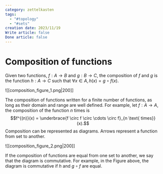 ```yaml
---
category: zettelkasten
tags:
  - "#topology"
  - "#sets"
creation date: 2023/11/19
Write article: false
Done article: false
---
```

# Composition of functions

Given two functions, $f: A \rightarrow B$ and $g: B \rightarrow C$, the composition of $f$ and $g$ is the function $h: A \rightarrow C$ such that $\forall x \in A, h(x) = g \circ f (x)$.

![[composition_figure_1.png|200]]

The composition of functions written for a finite number of functions, as long as their domain and range are well defined. For example, let $f: A \rightarrow A$, the composition of the function $n$ times is
$$f^{(n)}(x) = \underbrace{f \circ f \circ \cdots \circ f}_{n \text{ times}} (x).$$
Composition can be represented as diagrams. Arrows represent a function from set to another.

![[composition_figure_2.png|200]]

If the composition of functions are equal from one set to another, we say that the diagram is commutative. For example, in the Figure above, the diagram is commutative if $h$ and $g \circ f$ are equal.
